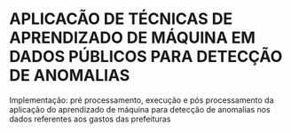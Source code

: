 # APLICACÃO DE TÉCNICAS DE APRENDIZADO DE MÁQUINA EM DADOS PÚBLICOS PARA DETECÇÃO DE ANOMALIAS
Implementação: pré processamento, execução e pós processamento da aplicação do aprendizado de máquina para detecção de anomalias nos dados referentes aos gastos das prefeituras

